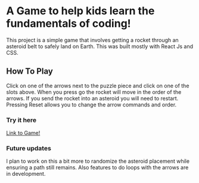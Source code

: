 # A Game to help kids learn the fundamentals of coding!

This project is a simple game that involves getting a rocket through an asteroid
belt to safely land on Earth. This was built mostly with React Js and CSS.

## How To Play

Click on one of the arrows next to the puzzle piece and click on one of the
slots above. When you press go the rocket will move in the order of the arrows.
If you send the rocket into an asteroid you will need to restart. Pressing Reset
allows you to change the arrow commands and order.

### Try it here

[Link to Game!](https://facebook.github.io/create-react-app/docs/running-tests)

### Future updates

I plan to work on this a bit more to randomize the asteroid placement while
ensuring a path still remains. Also features to do loops with the arrows are in
development.
